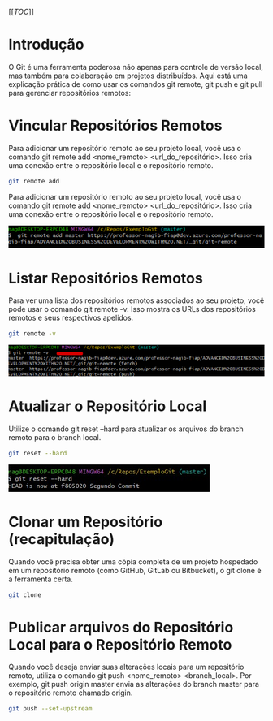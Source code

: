 [[_TOC_]]

# Introdução

O Git é uma ferramenta poderosa não apenas para controle de versão local, mas também para colaboração em projetos distribuídos. Aqui está uma explicação prática de como usar os comandos git remote, git push e git pull para gerenciar repositórios remotos:

# Vincular Repositórios Remotos

Para adicionar um repositório remoto ao seu projeto local, você usa o comando git remote add <nome_remoto> <url_do_repositório>. Isso cria uma conexão entre o repositório local e o repositório remoto.

```bash
git remote add
```
      
Para adicionar um repositório remoto ao seu projeto local, você usa o comando git remote add <nome_remoto> <url_do_repositório>. Isso cria uma conexão entre o repositório local e o repositório remoto.

![image.png](/.attachments/image-ddf6ed0b-aca3-4aa4-a1a1-fd8b9c0fc774.png)

# Listar Repositórios Remotos
      
Para ver uma lista dos repositórios remotos associados ao seu projeto, você pode usar o comando git remote -v. Isso mostra os URLs dos repositórios remotos e seus respectivos apelidos.

```bash   
git remote -v
```
![image.png](/.attachments/image-bb787081-9e31-414d-a118-9d328091372b.png)

# Atualizar o Repositório Local
      
Utilize o comando git reset –hard para atualizar os arquivos do branch remoto para o branch local.

```bash
git reset --hard
```

![image.png](/.attachments/image-e76c9c79-97ae-4e2b-ad10-a545f1bb9fdc.png)

# Clonar um Repositório (recapitulação)

Quando você precisa obter uma cópia completa de um projeto hospedado em um repositório remoto (como GitHub, GitLab ou Bitbucket), o git clone é a ferramenta certa.

```bash
git clone
```

# Publicar arquivos do Repositório Local para o Repositório Remoto

Quando você deseja enviar suas alterações locais para um repositório remoto, utiliza o comando git push <nome_remoto> <branch_local>. Por exemplo, git push origin master envia as alterações do branch master para o repositório remoto chamado origin.

```bash
git push --set-upstream
```

